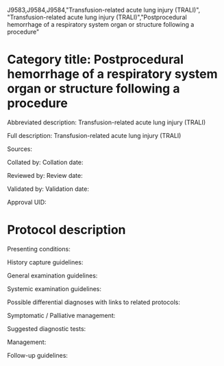 J9583,J9584,J9584,"Transfusion-related acute lung injury (TRALI)", "Transfusion-related acute lung injury (TRALI)","Postprocedural hemorrhage of a respiratory system organ or structure following a procedure"
# Category title: Postprocedural hemorrhage of a respiratory system organ or structure following a procedure

Abbreviated description: Transfusion-related acute lung injury (TRALI)

Full description: Transfusion-related acute lung injury (TRALI)

Sources:

Collated by:
Collation date:

Reviewed by:
Review date:

Validated by:
Validation date:

Approval UID:

# Protocol description

Presenting conditions:

History capture guidelines:

General examination guidelines:

Systemic examination guidelines:

Possible differential diagnoses with links to related protocols:

Symptomatic / Palliative management:

Suggested diagnostic tests:

Management:

Follow-up guidelines:
